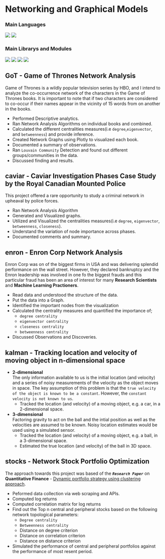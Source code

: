 # Networking and Graphical Models
### Main Languages
<p>
<img src="https://img.shields.io/badge/python-3670A0?style=for-the-badge&logo=python&logoColor=ffdd54">
<img src="https://img.shields.io/badge/Markdown-000000?style=for-the-badge&logo=markdown&logoColor=white"></p>

### Main Librarys and Modules
<p><img src="https://img.shields.io/badge/numpy-%23013243.svg?style=for-the-badge&logo=numpy&logoColor=white">
<img src="https://img.shields.io/badge/pandas-%23150458.svg?style=for-the-badge&logo=pandas&logoColor=white">
<img src="https://img.shields.io/badge/SciPy-%230C55A5.svg?style=for-the-badge&logo=scipy&logoColor=%white">
<img src="https://img.shields.io/badge/Plotly-%233F4F75.svg?style=for-the-badge&logo=plotly&logoColor=white">
</p>

## GoT - Game of Thrones Network Analysis
Game of Thrones is a wildly popular television series by HBO, and I intend to analyze the co-occurrence network of the characters in the Game of Thrones books. It is important to note that if two characters are considered to co-occur if their names appear in the vicinity of 15 words from on another in the books.
-  Performed Descriptive analytics.
-  Ran Network Analysis Algorithms on individual books and combined.
-  Calculated the different centralities measures(i.e `degree`,`eigenvector`, and `betweenness`) and provide inference.
-  Created Network Graphs using Plotly to visualized each book.
-  Documented a summary of observations.
-  Ran `Louvain Community` Detection and found out different groups/communities in the data.
-  Discussed finding and results.
## caviar - Caviar Investigation Phases Case Study by the Royal Canadian Mounted Police
This project offered a rare opportunity to study a criminal network in upheaval by police forces.
-  Ran Network Analysis Algorithm
-  Generated and Visualized graphs.
-  Utilized and Visualized the centralities measures(i.e `degree`, `eigenvector`, `betweenness`, `closeness`).
-  Understand the variation of node importance across phases.
-  Documented comments and summary.
## enron - Enron Corp Network Analysis
Enron Corp was on of the biggest firms in USA and was delivering splendid performance  on the wall street. However, they declared bankruptcy and the Enron leadership was involved in one fo the biggest frauds and this particular fraud has been an area of interest for many **Research Scientists** and **Machine Learning Practioners**.
- Read data and understood the structure of the data.
- Put the data into a Graph.
- Identified the important nodes from the visualization
- Calculated the centrality measures and quantified the importance of;
    - `degree centrality`
    - `eigenvector centrality`
    - `closeness centrality`
    - `betweenness centrality`
- Discussed Observations and Discoveries.
## kalman - Tracking location and velocity of moving object in n-dimensional space
- **2-dimensional**<br>
  The only information available to us is the initial location (and velocity) and a series of noisy measurements of the velocity as the object moves in space. The key assumption of this problem is that the `true velocity of the object is known to be a constant`. However, the `constant velocity is not known to us`.
  -  Tracked the location (and velocity) of a moving object, e.g. a car, in a 2-dimensional space.
- **3-dimensional**<br>
  Factoring gravity to act on the ball and the intial position as well as the velocities are assumed to be known. Noisy location estimates would be used using a simulated sensor. 
  -  Tracked the location (and velocity) of a moving object, e.g. a ball, in a 3-dimensional space.
  -  Estimated the true location (and velocity) of the ball in 3D space.
## stocks - Network Stock Portfolio Optimization
The approach towards this project was based of the ***`Research Paper`*** on **Quantitative Finance** - [Dynamic portfolio strategy using clustering approach](https://arxiv.org/pdf/1608.03058.pdf).
-  Peformed data collection via web scraping and APIs.
-  Computed log returns
-  Computed correlation matrix for log returns
-  Find out the Top n central and peripheral stocks based on the following network topological parameters:
   - `Degree centrality`
   - `Betweenness centrality`
   - Distance on degree criterion
   - Distance on correlation criterion
   - Distance on distance criterion
-  Simulated the performance of central and peripheral portfolios against the performance of most resent period.
